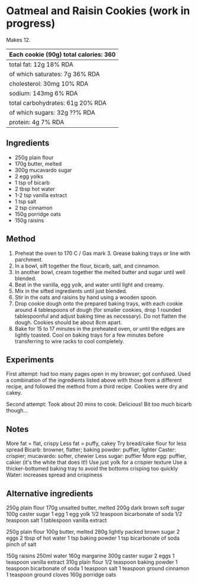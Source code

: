 Oatmeal and Raisin Cookies (work in progress)
==========================

Makes 12.

| Each cookie (90g)           total calories: 360
| -----------------------------------------------
| total fat: 12g                          18% RDA
|     of which saturates: 7g              36% RDA
| cholesterol: 30mg                       10% RDA
| sodium: 143mg                            6% RDA
| total carbohydrates: 61g                20% RDA
|     of which sugars: 32g                ??% RDA
| protein: 4g                              7% RDA

Ingredients
-----------

- 250g plain flour
- 170g butter, melted
- 300g mucavardo sugar
- 2 egg yolks
- 1 tsp of bicarb
- 2 tbsp hot water
- 1-2 tsp vanilla extract
- 1 tsp salt
- 2 tsp cinnamon
- 150g porridge oats
- 150g raisins

Method
------

1. Preheat the oven to 170 C / Gas mark 3. Grease baking trays or line with
   parchment.
2. In a bowl, sift together the flour, bicarb, salt, and cinnamon.
3. In another bowl, cream together the melted butter and sugar until well
   blended.
4. Beat in the vanilla, egg yolk, and water until light and creamy.
5. Mix in the sifted ingredients until just blended.
6. Stir in the oats and raisins by hand using a wooden spoon.
7. Drop cookie dough onto the prepared baking trays, with each cookie around 4
   tablespoons of dough (for smaller cookies, drop 1 rounded tablespoonful and
   adjust baking time as necessary). Do not flatten the dough. Cookies should
   be about 8cm apart.
8. Bake for 15 to 17 minutes in the preheated oven, or until the edges are
   lightly toasted. Cool on baking trays for a few minutes before transferring
   to wire racks to cool completely.

Experiments
-----------

First attempt: had too many pages open in my browser; got confused. Used a
combination of the ingredients listed above with those from a different recipe,
and followed the method from a third recipe. Cookies were dry and cakey.

Second attempt: Took about 20 mins to cook. Delicious! Bit too much bicarb
though...

Notes
-----

More fat = flat, crispy
Less fat = puffy, cakey
Try bread/cake flour for less spread
Bicarb: browner, flatter; baking powder: puffier, lighter
Caster: crispier; mucavardo: softer, chewier
Less sugar: puffier
More egg: puffier, cakier (it's the white that does it!)
Use just yolk for a crispier texture
Use a thicker-bottomed baking tray to avoid the bottoms crisping too quickly
Water: increases spread and crispiness

Alternative ingredients
-----------------------

250g plain flour
170g unsalted butter, melted
200g dark brown soft sugar
100g caster sugar
1 egg
1 egg yolk
1/2 teaspoon bicarbonate of soda
1/2 teaspoon salt
1 tablespoon vanilla extract

250g plain flour
100g butter, melted
280g lightly packed brown sugar
2 eggs
2 tbsp of hot water
1 tsp baking powder
1 tsp bicarbonate of soda
pinch of salt

150g raisins
250ml water
160g margarine
300g caster sugar
2 eggs
1 teaspoon vanilla extract
310g plain flour
1/2 teaspoon baking powder
1 teaspoon bicarbonate of soda
1 teaspoon salt
1 teaspoon ground cinnamon
1 teaspoon ground cloves
160g porridge oats
